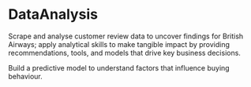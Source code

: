 # DataAnalysis

Scrape and analyse customer review data to uncover findings for British Airways; 
apply analytical skills to make tangible impact by providing recommendations, tools, and models that drive key business decisions.

Build a predictive model to understand factors that influence buying behaviour.

